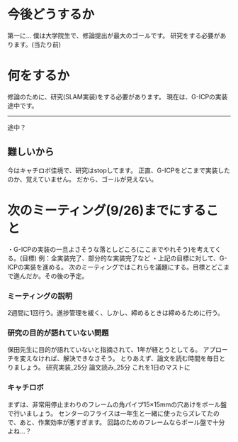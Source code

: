 # 今後どうするか
第一に...
僕は大学院生で、修論提出が最大のゴールです。
研究をする必要があります。(当たり前)

# 何をするか
修論のために、研究(SLAM実装)をする必要があります。
現在は、G-ICPの実装途中です。

------------
途中？
## 難しいから
今はキャチロボ佳境で、研究はstopしてます。
正直、G-ICPをどこまで実装したのか、覚えていません。
だから、ゴールが見えない。
# 次のミーティング(9/26)までにすること
・G-ICPの実装の一旦よさそうな落としどころ(ここまでやれそう)を考えてくる。(目標)
例：全実装完了、部分的な実装完了など
・上記の目標に対して、G-ICPの実装を進める。
次のミーティングではこれらを議題にする。目標とどこまで進んだか。その後の予定。

### ミーティングの説明
2週間に1回行う。進捗管理を緩く、しかし、締めるときは締めるために行う。

### 研究の目的が語れていない問題
保田先生に目的が語れていないと指摘されて、1年が経とうとしてる。
アプローチを変えなければ、解決できなさそう。
とりあえず、論文を読む時間を毎日とりましょう。
研究実装_25分
論文読み_25分
これを1日のマストに

### キャチロボ
まずは、非常用停止まわりのフレームの角パイプ15×15mmの穴あけをボール盤で行いましょう。
センターのフライスは一年生と一緒に使ったらズレてたので、あと、作業効率が悪すぎます。
回路のためのフレームならボール盤で十分よね...？


